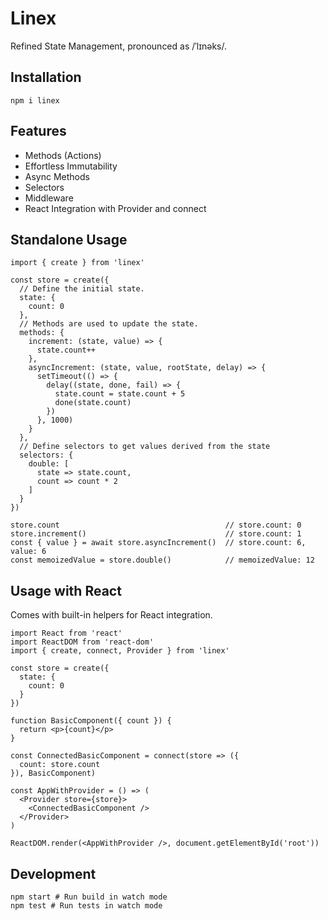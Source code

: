 # Linex

Refined State Management, pronounced as /ˈlɪnəks/.

## Installation

```
npm i linex
```

## Features

* Methods (Actions)
* Effortless Immutability
* Async Methods
* Selectors
* Middleware
* React Integration with Provider and connect

## Standalone Usage

```
import { create } from 'linex'

const store = create({
  // Define the initial state.
  state: {
    count: 0
  },
  // Methods are used to update the state.
  methods: {
    increment: (state, value) => {
      state.count++
    },
    asyncIncrement: (state, value, rootState, delay) => {
      setTimeout(() => {
        delay((state, done, fail) => {
          state.count = state.count + 5
          done(state.count)
        })
      }, 1000)
    }
  },
  // Define selectors to get values derived from the state
  selectors: {
    double: [
      state => state.count,
      count => count * 2
    ]
  }
})

store.count                                     // store.count: 0
store.increment()                               // store.count: 1
const { value } = await store.asyncIncrement()  // store.count: 6, value: 6
const memoizedValue = store.double()            // memoizedValue: 12
```

## Usage with React

Comes with built-in helpers for React integration.

```
import React from 'react'
import ReactDOM from 'react-dom'
import { create, connect, Provider } from 'linex'

const store = create({
  state: {
    count: 0
  }
})

function BasicComponent({ count }) {
  return <p>{count}</p>
}

const ConnectedBasicComponent = connect(store => ({
  count: store.count
}), BasicComponent)

const AppWithProvider = () => (
  <Provider store={store}>
    <ConnectedBasicComponent />
  </Provider>
)

ReactDOM.render(<AppWithProvider />, document.getElementById('root'))
```

## Development

```
npm start # Run build in watch mode
npm test # Run tests in watch mode
```
